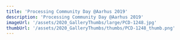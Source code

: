 ```yaml
---
title: 'Processing Community Day @Aarhus 2019'
description: 'Processing Community Day @Aarhus 2019'
imageUrl: '/assets/2020_GalleryThumbs/large/PCD-1248.jpg'
thumbUrl: '/assets/2020_GalleryThumbs/thumbs/PCD-1248_thumb.png'
---
```

